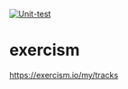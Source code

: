 [![Unit-test](https://github.com/colachg/exercism/actions/workflows/unit-test.yml/badge.svg?branch=master)](https://github.com/colachg/exercism/actions/workflows/unit-test.yml)
# exercism
https://exercism.io/my/tracks
